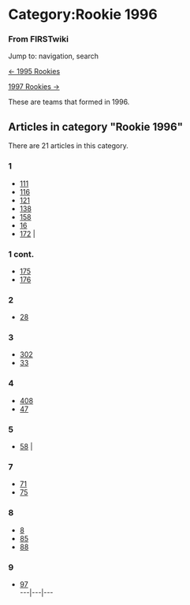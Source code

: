 

# Category:Rookie 1996

### From FIRSTwiki

Jump to: navigation, search

[&lt;- 1995 Rookies](/index.php/Category:Rookie_1995 "Category:Rookie 1995" )

[1997 Rookies -&gt;](/index.php/Category:Rookie_1997 "Category:Rookie 1997" )

These are teams that formed in 1996.

  

## Articles in category "Rookie 1996"

There are 21 articles in this category.

### 1

  * [111](/index.php/111 "111" )
  * [116](/index.php/116 "116" )
  * [121](/index.php/121 "121" )
  * [138](/index.php/138 "138" )
  * [158](/index.php/158 "158" )
  * [16](/index.php/16 "16" )
  * [172](/index.php/172 "172" )
|

### 1 cont.

  * [175](/index.php/175 "175" )
  * [176](/index.php/176 "176" )

### 2

  * [28](/index.php/28 "28" )

### 3

  * [302](/index.php/302 "302" )
  * [33](/index.php/33 "33" )

### 4

  * [408](/index.php/408 "408" )
  * [47](/index.php/47 "47" )

### 5

  * [58](/index.php/58 "58" )
|

### 7

  * [71](/index.php/71 "71" )
  * [75](/index.php/75 "75" )

### 8

  * [8](/index.php/8 "8" )
  * [85](/index.php/85 "85" )
  * [88](/index.php/88 "88" )

### 9

  * [97](/index.php/97 "97" )  
---|---|---  
  
